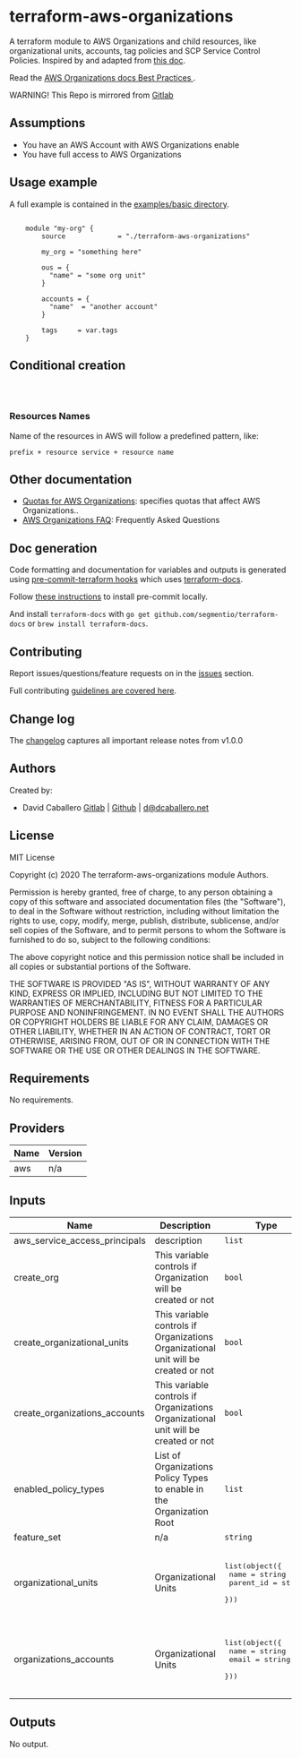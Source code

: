 # terraform-aws-organizations

A terraform module to AWS Organizations and child resources, like organizational units, accounts, tag policies and SCP Service Control Policies. Inspired by and adapted from [this doc](https://docs.aws.amazon.com/organizations/latest/userguide/orgs_introduction.html).

Read the [AWS Organizations docs Best Practices ](https://docs.aws.amazon.com/organizations/latest/userguide/orgs_best-practices_mgmt-acct.html).

WARNING! This Repo is mirrored from [Gitlab](https://gitlab.com/arkhoss/terraform-aws-organizations)

## Assumptions

* You have an AWS Account with AWS Organizations enable
* You have full access to AWS Organizations


## Usage example

A full example is contained in the [examples/basic directory](https://gitlab.com/arkhoss/terraform-aws-organizations/-/tree/master/examples).

```hcl

    module "my-org" {
        source             = "./terraform-aws-organizations"

        my_org = "something here"

        ous = {
          "name" = "some org unit"
        }

        accounts = {
          "name"  = "another account"
        }

        tags     = var.tags
    }

```

## Conditional creation


```hcl



```

### Resources Names

Name of the resources in AWS will follow a predefined pattern, like:

```
prefix + resource service + resource name
```

## Other documentation

* [Quotas for AWS Organizations](https://docs.aws.amazon.com/organizations/latest/userguide/orgs_reference_limits.html): specifies quotas that affect AWS Organizations..
* [AWS Organizations FAQ](https://aws.amazon.com/organizations/faqs/): Frequently Asked Questions

## Doc generation

Code formatting and documentation for variables and outputs is generated using [pre-commit-terraform hooks](https://github.com/antonbabenko/pre-commit-terraform) which uses [terraform-docs](https://github.com/segmentio/terraform-docs).

Follow [these instructions](https://github.com/antonbabenko/pre-commit-terraform#how-to-install) to install pre-commit locally.

And install `terraform-docs` with `go get github.com/segmentio/terraform-docs` or `brew install terraform-docs`.

## Contributing

Report issues/questions/feature requests on in the [issues](https://gitlab.com/arkhoss/terraform-aws-organizations/-/issues) section.

Full contributing [guidelines are covered here](https://gitlab.com/arkhoss/terraform-aws-organizations/-/blob/master/CONTRIBUTING.md).

## Change log

The [changelog](https://gitlab.com/arkhoss/terraform-aws-organizations/-/blob/master/CHANGELOG.md) captures all important release notes from v1.0.0

## Authors

Created by:

- David Caballero [Gitlab](https://gitlab.com/arkhoss) | [Github](https://github.com/arkhoss) | d@dcaballero.net

## License

MIT License

Copyright (c) 2020 The terraform-aws-organizations module Authors.

Permission is hereby granted, free of charge, to any person obtaining a copy
of this software and associated documentation files (the "Software"), to deal
in the Software without restriction, including without limitation the rights
to use, copy, modify, merge, publish, distribute, sublicense, and/or sell
copies of the Software, and to permit persons to whom the Software is
furnished to do so, subject to the following conditions:

The above copyright notice and this permission notice shall be included in all
copies or substantial portions of the Software.

THE SOFTWARE IS PROVIDED "AS IS", WITHOUT WARRANTY OF ANY KIND, EXPRESS OR
IMPLIED, INCLUDING BUT NOT LIMITED TO THE WARRANTIES OF MERCHANTABILITY,
FITNESS FOR A PARTICULAR PURPOSE AND NONINFRINGEMENT. IN NO EVENT SHALL THE
AUTHORS OR COPYRIGHT HOLDERS BE LIABLE FOR ANY CLAIM, DAMAGES OR OTHER
LIABILITY, WHETHER IN AN ACTION OF CONTRACT, TORT OR OTHERWISE, ARISING FROM,
OUT OF OR IN CONNECTION WITH THE SOFTWARE OR THE USE OR OTHER DEALINGS IN THE
SOFTWARE.

<!-- BEGINNING OF PRE-COMMIT-TERRAFORM DOCS HOOK -->
## Requirements

No requirements.

## Providers

| Name | Version |
|------|---------|
| aws | n/a |

## Inputs

| Name | Description | Type | Default | Required |
|------|-------------|------|---------|:--------:|
| aws\_service\_access\_principals | description | `list` | `[]` | no |
| create\_org | This variable controls if Organization will be created or not | `bool` | `true` | no |
| create\_organizational\_units | This variable controls if Organizations Organizational unit will be created or not | `bool` | `false` | no |
| create\_organizations\_accounts | This variable controls if Organizations Organizational unit will be created or not | `bool` | `false` | no |
| enabled\_policy\_types | List of Organizations Policy Types to enable in the Organization Root | `list` | `[]` | no |
| feature\_set | n/a | `string` | `"ALL"` | no |
| organizational\_units | Organizational Units | <pre>list(object({<br>    name      = string<br>    parent_id = string<br>  }))</pre> | <pre>[<br>  {<br>    "name": "my_ou",<br>    "parent_id": "parent_id"<br>  }<br>]</pre> | no |
| organizations\_accounts | Organizational Units | <pre>list(object({<br>    name  = string<br>    email = string<br>  }))</pre> | <pre>[<br>  {<br>    "email": "my@myorg.com",<br>    "name": "my_ou"<br>  }<br>]</pre> | no |

## Outputs

No output.

<!-- END OF PRE-COMMIT-TERRAFORM DOCS HOOK -->